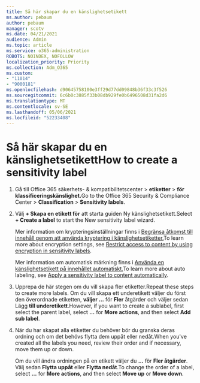 ```yaml
---
title: Så här skapar du en känslighetsetikett
ms.author: pebaum
author: pebaum
manager: scotv
ms.date: 04/21/2021
audience: Admin
ms.topic: article
ms.service: o365-administration
ROBOTS: NOINDEX, NOFOLLOW
localization_priority: Priority
ms.collection: Adm_O365
ms.custom:
- "11014"
- "9000181"
ms.openlocfilehash: d90645758100e3ff29d77dd09848b36f33c3f526
ms.sourcegitcommit: 6c6b0c3885f33b08db929fe0b6496508d31fa2d6
ms.translationtype: MT
ms.contentlocale: sv-SE
ms.lasthandoff: 05/06/2021
ms.locfileid: "52233408"
---
```

# <a name="how-to-create-a-sensitivity-label"></a><span data-ttu-id="2c97e-102">Så här skapar du en känslighetsetikett</span><span class="sxs-lookup"><span data-stu-id="2c97e-102">How to create a sensitivity label</span></span>

1. <span data-ttu-id="2c97e-103">Gå till Office 365 säkerhets- & kompatibilitetscenter > **etiketter**  >  **för klassificeringskänslighet.**</span><span class="sxs-lookup"><span data-stu-id="2c97e-103">Go to the Office 365 Security & Compliance Center > **Classification** > **Sensitivity labels**.</span></span>

1. <span data-ttu-id="2c97e-104">Välj **+ Skapa en etikett för** att starta guiden Ny känslighetsetikett.</span><span class="sxs-lookup"><span data-stu-id="2c97e-104">Select **+ Create a label** to start the New sensitivity label wizard.</span></span>

    <span data-ttu-id="2c97e-105">Mer information om krypteringsinställningar finns i [Begränsa åtkomst till innehåll genom att använda kryptering i känslighetsetiketter.](https://go.microsoft.com/fwlink/?linkid=2106331)</span><span class="sxs-lookup"><span data-stu-id="2c97e-105">To learn more about encryption settings, see [Restrict access to content by using encryption in sensitivity labels](https://go.microsoft.com/fwlink/?linkid=2106331).</span></span>

    <span data-ttu-id="2c97e-106">Mer information om automatisk märkning finns i [Använda en känslighetsetikett på innehållet automatiskt.](https://go.microsoft.com/fwlink/?linkid=2105837)</span><span class="sxs-lookup"><span data-stu-id="2c97e-106">To learn more about auto labeling, see [Apply a sensitivity label to content automatically](https://go.microsoft.com/fwlink/?linkid=2105837).</span></span>

1. <span data-ttu-id="2c97e-107">Upprepa de här stegen om du vill skapa fler etiketter.</span><span class="sxs-lookup"><span data-stu-id="2c97e-107">Repeat these steps to create more labels.</span></span> <span data-ttu-id="2c97e-108">Om du vill skapa ett underetikett väljer du först den överordnade etiketten, **väljer ...** för **Fler** åtgärder och väljer sedan Lägg **till underetikett**.</span><span class="sxs-lookup"><span data-stu-id="2c97e-108">However, if you want to create a sublabel, first select the parent label, select **...** for **More actions**, and then select **Add sub label**.</span></span>

1. <span data-ttu-id="2c97e-109">När du har skapat alla etiketter du behöver bör du granska deras ordning och om det behövs flytta dem uppåt eller nedåt.</span><span class="sxs-lookup"><span data-stu-id="2c97e-109">When you've created all the labels you need, review their order and if necessary, move them up or down.</span></span> 
    
    <span data-ttu-id="2c97e-110">Om du vill ändra ordningen på en etikett väljer du **...** för **Fler åtgärder**. Välj sedan **Flytta uppåt** eller **Flytta nedåt**.</span><span class="sxs-lookup"><span data-stu-id="2c97e-110">To change the order of a label, select **...** for **More actions**, and then select **Move up** or **Move down**.</span></span>
